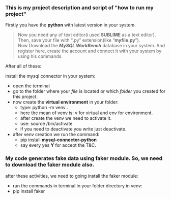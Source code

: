 <!-- **Codemos**
This is a test project
In your repo there are some typos.
Optimizatization is required.
Add some additional info in your repo about your project.
## This change is being made in branch feature 2.
### By Yuvraj Singh
 -->
<h3>This is my project description and script of "how to run my project"</h3>

Firstly you have the <b>python</b> with latest version in your system.

> Now you need any of text editor(i used <strong>SUBLIME</strong> as a text editor). Then, save your file with <q>.py</q> extension(like <q>**myfile.py**</q>).  
Now Download the <strong><em>MySQL WorkBench</em></strong>  database in your system. And register here, create the account and connect it with your system by using his commands.

After all of these:    

install the mysql connector in your system:
- open the terminal
- go to the folder where your <i>file</i> is located or which <i>folder</i> you created for this project.
- now create the **virtual environment** in your folder:
  - type:  python -m venv <venv name>.
  - here the mean of venv is: v for virtual and env for environment.
  - after create the venv we need to activate it.
  - use: source <venv name>/bin/activate
  - if you need to deactivate you write just deactivate.
- after venv creation we run the command:
  - pip install **mysql-connector-python**
  - say every yes **Y** for accept the T&C.
 <h3>My code generates fake data using faker module. So, we need to download the faker module also.</h3>

 after these activities, we need to going install the faker module:
 - run the commands in terminal in your folder directory in venv:
  - pip install faker 
